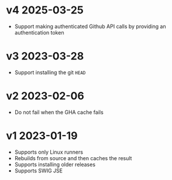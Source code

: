 # v4 2025-03-25
 - Support making authenticated Github API calls by providing an authentication token

# v3 2023-03-28
 - Support installing the git `HEAD`

# v2 2023-02-06
 - Do not fail when the GHA cache fails

# v1 2023-01-19
 - Supports only Linux runners 
 - Rebuilds from source and then caches the result
 - Supports installing older releases
 - Supports SWIG JSE
